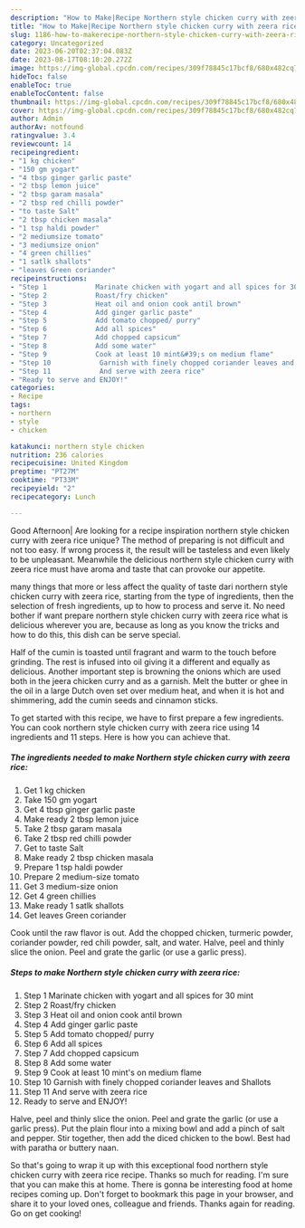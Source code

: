 ```yaml
---
description: "How to Make|Recipe Northern style chicken curry with zeera rice {That is Special"
title: "How to Make|Recipe Northern style chicken curry with zeera rice {That is Special"
slug: 1186-how-to-makerecipe-northern-style-chicken-curry-with-zeera-rice-that-is-special
category: Uncategorized
date: 2023-06-20T02:37:04.083Z
date: 2023-08-17T08:10:20.272Z
image: https://img-global.cpcdn.com/recipes/309f78845c17bcf8/680x482cq70/northern-style-chicken-curry-with-zeera-rice-recipe-main-photo.jpg
hideToc: false
enableToc: true
enableTocContent: false
thumbnail: https://img-global.cpcdn.com/recipes/309f78845c17bcf8/680x482cq70/northern-style-chicken-curry-with-zeera-rice-recipe-main-photo.jpg
cover: https://img-global.cpcdn.com/recipes/309f78845c17bcf8/680x482cq70/northern-style-chicken-curry-with-zeera-rice-recipe-main-photo.jpg
author: Admin
authorAv: notfound
ratingvalue: 3.4
reviewcount: 14
recipeingredient:
- "1 kg chicken"
- "150 gm yogart"
- "4 tbsp ginger garlic paste"
- "2 tbsp lemon juice"
- "2 tbsp garam masala"
- "2 tbsp red chilli powder"
- "to taste Salt"
- "2 tbsp chicken masala"
- "1 tsp haldi powder"
- "2 mediumsize tomato"
- "3 mediumsize onion"
- "4 green chillies"
- "1 satlk shallots"
- "leaves Green coriander"
recipeinstructions:
- "Step 1            Marinate chicken with yogart and all spices for 30 mint"
- "Step 2            Roast/fry chicken"
- "Step 3            Heat oil and onion cook antil brown"
- "Step 4            Add ginger garlic paste"
- "Step 5            Add tomato chopped/ purry"
- "Step 6            Add all spices"
- "Step 7            Add chopped capsicum"
- "Step 8            Add some water"
- "Step 9            Cook at least 10 mint&#39;s on medium flame"
- "Step 10            Garnish with finely chopped coriander leaves and Shallots"
- "Step 11            And serve with zeera rice"
- "Ready to serve and ENJOY!"
categories:
- Recipe
tags:
- northern
- style
- chicken

katakunci: northern style chicken 
nutrition: 236 calories
recipecuisine: United Kingdom
preptime: "PT27M"
cooktime: "PT33M"
recipeyield: "2"
recipecategory: Lunch

---
```



Good Afternoon| Are looking for a recipe inspiration northern style chicken curry with zeera rice unique? The method of preparing is not difficult and not too easy. If wrong process it, the result will be tasteless and even likely to be unpleasant. Meanwhile the delicious northern style chicken curry with zeera rice must have aroma and taste that can provoke our appetite.






many things that more or less affect the quality of taste dari northern style chicken curry with zeera rice, starting from the type of ingredients, then the selection of fresh ingredients, up to how to process and serve it. No need bother if want prepare northern style chicken curry with zeera rice what is delicious wherever you are, because as long as you know the tricks and how to do this, this dish can be serve  special.


Half of the cumin is toasted until fragrant and warm to the touch before grinding. The rest is infused into oil giving it a different and equally as delicious. Another important step is browning the onions which are used both in the jeera chicken curry and as a garnish. Melt the butter or ghee in the oil in a large Dutch oven set over medium heat, and when it is hot and shimmering, add the cumin seeds and cinnamon sticks.


To get started with this recipe, we have to first prepare a few ingredients. You can cook northern style chicken curry with zeera rice using 14 ingredients and 11 steps. Here is how you can achieve that.

<!--inarticleads1-->

##### The ingredients needed to make Northern style chicken curry with zeera rice:

1. Get 1 kg chicken
1. Take 150 gm yogart
1. Get 4 tbsp ginger garlic paste
1. Make ready 2 tbsp lemon juice
1. Take 2 tbsp garam masala
1. Take 2 tbsp red chilli powder
1. Get to taste Salt
1. Make ready 2 tbsp chicken masala
1. Prepare 1 tsp haldi powder
1. Prepare 2 medium-size tomato
1. Get 3 medium-size onion
1. Get 4 green chillies
1. Make ready 1 satlk shallots
1. Get leaves Green coriander


Cook until the raw flavor is out. Add the chopped chicken, turmeric powder, coriander powder, red chili powder, salt, and water. Halve, peel and thinly slice the onion. Peel and grate the garlic (or use a garlic press). 

<!--inarticleads2-->

##### Steps to make Northern style chicken curry with zeera rice:

1. Step 1            Marinate chicken with yogart and all spices for 30 mint
1. Step 2            Roast/fry chicken
1. Step 3            Heat oil and onion cook antil brown
1. Step 4            Add ginger garlic paste
1. Step 5            Add tomato chopped/ purry
1. Step 6            Add all spices
1. Step 7            Add chopped capsicum
1. Step 8            Add some water
1. Step 9            Cook at least 10 mint&#39;s on medium flame
1. Step 10            Garnish with finely chopped coriander leaves and Shallots
1. Step 11            And serve with zeera rice
1. Ready to serve and ENJOY!

Halve, peel and thinly slice the onion. Peel and grate the garlic (or use a garlic press). Put the plain flour into a mixing bowl and add a pinch of salt and pepper. Stir together, then add the diced chicken to the bowl. Best had with paratha or buttery naan. 

So that's going to wrap it up with this exceptional food northern style chicken curry with zeera rice recipe. Thanks so much for reading. I'm sure that you can make this at home. There is gonna be interesting food at home recipes coming up. Don't forget to bookmark this page in your browser, and share it to your loved ones, colleague and friends. Thanks again for reading. Go on get cooking!
